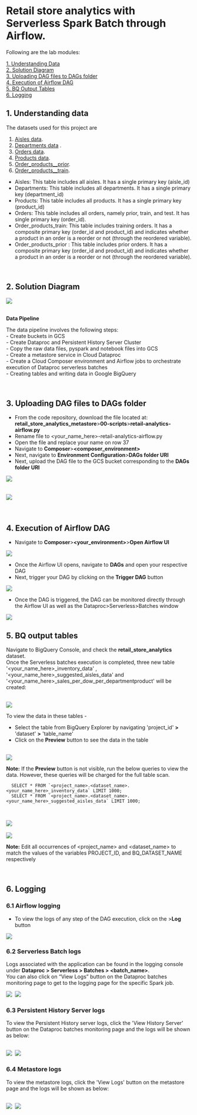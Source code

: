 # Retail store analytics with Serverless Spark Batch through Airflow.

Following are the lab modules:

[1. Understanding Data](07c-retail-store-analytics-airflow-execution.md#1-understanding-data)<br>
[2. Solution Diagram](07c-retail-store-analytics-airflow-execution.md#2-solution-diagram)<br>
[3. Uploading DAG files to DAGs folder](07c-retail-store-analytics-airflow-execution.md#3-uploading-dag-files-to-dags-folder)<br>
[4. Execution of Airflow DAG](07c-retail-store-analytics-airflow-execution.md#4-execution-of-airflow-dag)<br>
[5. BQ Output Tables](07c-retail-store-analytics-airflow-execution.md#5-bq-output-tables)<br>
[6. Logging](07c-retail-store-analytics-airflow-execution.md#6-logging)<br>

## 1. Understanding data
The datasets used for this project are 


1. [Aisles data](../01-datasets/aisles/aisles.csv). <br>
2. [Departments data](../01-datasets/departments/departments.csv) . <br>
3. [Orders data](../01-datasets/orders/orders.csv). <br>
4. [Products data](../01-datasets/products/products.csv). <br>
5. [Order_products__prior](../01-datasets/order_products/order_products__prior.csv). <br>
6. [Order_products__train](../01-datasets/order_products/order_products__train.csv). <br>


- Aisles: This table includes all aisles. It has a single primary key (aisle_id)
- Departments: This table includes all departments. It has a single primary key (department_id)
- Products: This table includes all products. It has a single primary key (product_id)
- Orders: This table includes all orders, namely prior, train, and test. It has single primary key (order_id).
- Order_products_train: This table includes training orders. It has a composite primary key (order_id and product_id)
						and indicates whether a product in an order is a reorder or not (through the reordered variable).
- Order_products_prior : This table includes prior orders. It has a composite primary key (order_id and product_id) and
						indicates whether a product in an order is a reorder or not (through the reordered variable).
<br>

## 2. Solution Diagram

<kbd>
<img src=../images/Flow_of_Resources.jpeg />
</kbd>

<br>
<br>


**Data Pipeline**

The data pipeline involves the following steps: <br>
	- Create buckets in GCS <br>
	- Create Dataproc and Persistent History Server Cluster <br>
	- Copy the raw data files, pyspark and notebook files into GCS <br>
	- Create a metastore service in Cloud Dataproc <br>
	- Create a Cloud Composer environment and Airflow jobs to orchestrate execution of Dataproc serverless batches <br>
	- Creating tables and writing data in Google BigQuery <br>

<br>

## 3. Uploading DAG files to DAGs folder

* From the code repository, download the file located at: **retail_store_analytics_metastore**>**00-scripts**>**retail-analytics-airflow.py**
* Rename file to <your_name_here>-retail-analytics-airflow.py
* Open the file and replace your name on row 37
* Navigate to **Composer**>**<composer_environment>**
* Next, navigate to **Environment Configuration**>**DAGs folder URI**
* Next, upload the DAG file to the GCS bucket corresponding to the **DAGs folder URI**

<kbd>
<img src=../images/composer_2.png />
</kbd>

<br>
<br>
<br>

<kbd>
<img src=../images/composer_3.png />
</kbd>

<br>
<br>
<br>


## 4. Execution of Airflow DAG

* Navigate to **Composer**>**<your_environment>**>**Open Airflow UI**

<kbd>
<img src=../images/composer_5.png />
</kbd>

<br>

* Once the Airflow UI opens, navigate to **DAGs** and open your respective DAG
* Next, trigger your DAG by clicking on the **Trigger DAG** button

<kbd>
<img src=../images/composer_6.png />
</kbd>

<br>

* Once the DAG is triggered, the DAG can be monitored directly through the Airflow UI as well as the Dataproc>Serverless>Batches window

<kbd>
<img src=../images/Airflow-final.PNG />
</kbd>

<br>


## 5. BQ output tables

Navigate to BigQuery Console, and check the **retail_store_analytics** dataset. <br>
Once the Serverless batches execution is completed, three new table '<your_name_here>_inventory_data' , '<your_name_here>_suggested_aisles_data' and '<your_name_here>_sales_per_dow_per_departmentproduct' will be created:

<br>

<kbd>
<img src=../images/bigqueryretail.png />
</kbd>

<br>

To view the data in these tables -

* Select the table from BigQuery Explorer by navigating 'project_id' **>** 'dataset' **>** 'table_name'
* Click on the **Preview** button to see the data in the table

<br>

<kbd>
<img src=../images/bq_preview.png />
</kbd>

<br>

**Note:** If the **Preview** button is not visible, run the below queries to view the data. However, these queries will be charged for the full table scan.

```
  SELECT * FROM `<project_name>.<dataset_name>.<your_name_here>_inventory_data` LIMIT 1000;
  SELECT * FROM `<project_name>.<dataset_name>.<your_name_here>_suggested_aisles_data` LIMIT 1000;


```
<br>

<kbd>
<img src=../images/bq_3.PNG />
</kbd>

<br>

<br>


<kbd>
<img src=../images/bq_2.png />
</kbd>

<br>

**Note:** Edit all occurrences of <project_name> and <dataset_name> to match the values of the variables PROJECT_ID, and BQ_DATASET_NAME respectively

<br>

## 6. Logging

### 6.1 Airflow logging

* To view the logs of any step of the DAG execution, click on the **<DAG step>**>**Log** button <br>

<kbd>
<img src=../images/composer_8.png />
</kbd>

<br>

### 6.2 Serverless Batch logs

Logs associated with the application can be found in the logging console under
**Dataproc > Serverless > Batches > <batch_name>**.
<br> You can also click on “View Logs” button on the Dataproc batches monitoring page to get to the logging page for the specific Spark job.

<kbd>
<img src=../images/image10.png />
</kbd>

<kbd>
<img src=../images/image11.png />
</kbd>

<br>


### 6.3 Persistent History Server logs

To view the Persistent History server logs, click the 'View History Server' button on the Dataproc batches monitoring page and the logs will be shown as below:

<br>

<kbd>
<img src=../images/image12.png />
</kbd>

<kbd>
<img src=../images/image13.png />
</kbd>

<br>

### 6.4 Metastore logs

To view the metastore logs, click the 'View Logs' button on the metastore page and the logs will be shown as below:

<br>

<kbd>
<img src=../images/meta_logs01.png />
</kbd>

<kbd>
<img src=../images/meta_logs02.png />
</kbd>

<br>
